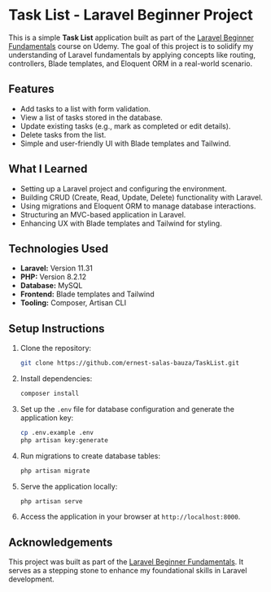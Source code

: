 # **Task List - Laravel Beginner Project**

This is a simple **Task List** application built as part of the [Laravel Beginner Fundamentals](https://www.udemy.com/course/laravel-beginner-fundamentals/) course on Udemy. The goal of this project is to solidify my understanding of Laravel fundamentals by applying concepts like routing, controllers, Blade templates, and Eloquent ORM in a real-world scenario.

## **Features**
- Add tasks to a list with form validation.
- View a list of tasks stored in the database.
- Update existing tasks (e.g., mark as completed or edit details).
- Delete tasks from the list.
- Simple and user-friendly UI with Blade templates and Tailwind.

## **What I Learned**
- Setting up a Laravel project and configuring the environment.
- Building CRUD (Create, Read, Update, Delete) functionality with Laravel.
- Using migrations and Eloquent ORM to manage database interactions.
- Structuring an MVC-based application in Laravel.
- Enhancing UX with Blade templates and Tailwind for styling.

## **Technologies Used**
- **Laravel:** Version 11.31
- **PHP:** Version 8.2.12
- **Database:** MySQL 
- **Frontend:** Blade templates and Tailwind
- **Tooling:** Composer, Artisan CLI

## **Setup Instructions**
1. Clone the repository:
   ```bash
   git clone https://github.com/ernest-salas-bauza/TaskList.git
   ```
2. Install dependencies:
   ```bash
   composer install
   ```
3. Set up the `.env` file for database configuration and generate the application key:
   ```bash
   cp .env.example .env
   php artisan key:generate
   ```
4. Run migrations to create database tables:
   ```bash
   php artisan migrate
   ```
5. Serve the application locally:
   ```bash
   php artisan serve
   ```
6. Access the application in your browser at `http://localhost:8000`.

## **Acknowledgements**
This project was built as part of the [Laravel Beginner Fundamentals](https://www.udemy.com/course/laravel-beginner-fundamentals/). It serves as a stepping stone to enhance my foundational skills in Laravel development.
